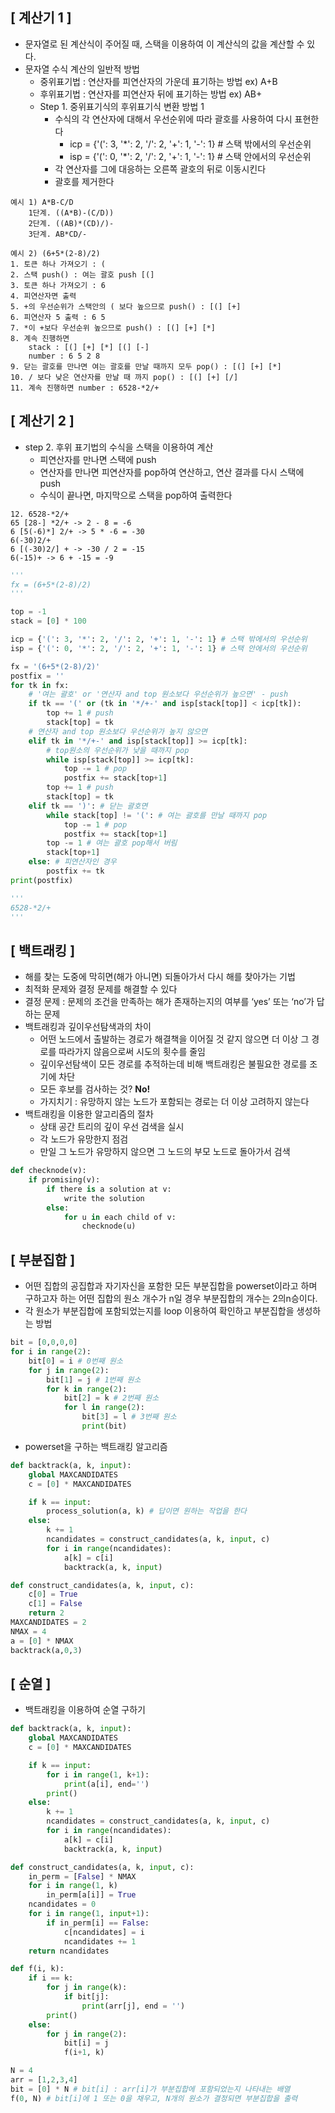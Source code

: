 ## [ 계산기 1 ]

- 문자열로 된 계산식이 주어질 때, 스택을 이용하여 이 계산식의 값을 계산할 수 있다.
- 문자열 수식 계산의 일반적 방법
    - 중위표기법 : 연산자를 피연산자의 가운데 표기하는 방법 ex) A+B
    - 후위표기법 : 연산자를 피연산자 뒤에 표기하는 방법 ex) AB+
    - Step 1. 중위표기식의 후위표기식 변환 방법 1
        - 수식의 각 연산자에 대해서 우선순위에 따라 괄호를 사용하여 다시 표현한다
            - icp = {'(': 3, '*': 2, '/': 2, '+': 1, '-': 1} # 스택 밖에서의 우선순위
            - isp = {'(': 0, '*': 2, '/': 2, '+': 1, '-': 1} # 스택 안에서의 우선순위
        - 각 연산자를 그에 대응하는 오른쪽 괄호의 뒤로 이동시킨다
        - 괄호를 제거한다

```
예시 1) A*B-C/D
	1단계. ((A*B)-(C/D))
	2단계. ((AB)*(CD)/)-
	3단계. AB*CD/-

예시 2) (6+5*(2-8)/2)
1. 토큰 하나 가져오기 : (
2. 스택 push() : 여는 괄호 push [(]
3. 토큰 하나 가져오기 : 6
4. 피연산자면 출력
5. +의 우선순위가 스택안의 ( 보다 높으므로 push() : [(] [+]
6. 피연산자 5 출력 : 6 5
7. *이 +보다 우선순위 높으므로 push() : [(] [+] [*]
8. 계속 진행하면 
	stack : [(] [+] [*] [(] [-]
	number : 6 5 2 8
9. 닫는 괄호를 만나면 여는 괄호를 만날 때까지 모두 pop() : [(] [+] [*]
10. / 보다 낮은 연산자를 만날 때 까지 pop() : [(] [+] [/]
11. 계속 진행하면 number : 6528-*2/+
```

## [ 계산기 2 ]

- step 2. 후위 표기법의 수식을 스택을 이용하여 계산
    - 피연산자를 만나면 스택에 push
    - 연산자를 만나면 피연산자를 pop하여 연산하고, 연산 결과를 다시 스택에 push
    - 수식이 끝나면, 마지막으로 스택을 pop하여 출력한다

```
12. 6528-*2/+
65 [28-] *2/+ -> 2 - 8 = -6
6 [5(-6)*] 2/+ -> 5 * -6 = -30
6(-30)2/+
6 [(-30)2/] + -> -30 / 2 = -15
6(-15)+ -> 6 + -15 = -9
```

```python
'''
fx = (6+5*(2-8)/2)
'''

top = -1
stack = [0] * 100

icp = {'(': 3, '*': 2, '/': 2, '+': 1, '-': 1} # 스택 밖에서의 우선순위
isp = {'(': 0, '*': 2, '/': 2, '+': 1, '-': 1} # 스택 안에서의 우선순위

fx = '(6+5*(2-8)/2)'
postfix = ''
for tk in fx:
    # '여는 괄호' or '연산자 and top 원소보다 우선순위가 높으면' - push
    if tk == '(' or (tk in '*/+-' and isp[stack[top]] < icp[tk]):
        top += 1 # push
        stack[top] = tk
    # 연산자 and top 원소보다 우선순위가 높지 않으면
    elif tk in '*/+-' and isp[stack[top]] >= icp[tk]:
        # top원소의 우선순위가 낮을 때까지 pop
        while isp[stack[top]] >= icp[tk]:
            top -= 1 # pop
            postfix += stack[top+1]
        top += 1 # push
        stack[top] = tk
    elif tk == ')': # 닫는 괄호면
        while stack[top] != '(': # 여는 괄호를 만날 때까지 pop
            top -= 1 # pop
            postfix += stack[top+1]
        top -= 1 # 여는 괄호 pop해서 버림
        stack[top+1]
    else: # 피연산자인 경우
        postfix += tk
print(postfix)

'''
6528-*2/+
'''
```

## [ 백트래킹 ]

- 해를 찾는 도중에 막히면(해가 아니면) 되돌아가서 다시 해를 찾아가는 기법
- 최적화 문제와 결정 문제를 해결할 수 있다
- 결정 문제 : 문제의 조건을 만족하는 해가 존재하는지의 여부를 ‘yes’ 또는 ‘no’가 답하는 문제
- 백트래킹과 깊이우선탐색과의 차이
    - 어떤 노드에서 출발하는 경로가 해결책을 이어질 것 같지 않으면 더 이상 그 경로를 따라가지 않음으로써 시도의 횟수를 줄임
    - 깊이우선탐색이 모든 경로를 추적하는데 비해 백트래킹은 불필요한 경로를 조기에 차단
    - 모든 후보를 검사하는 것? **No!**
    - 가지치기 : 유망하지 않는 노드가 포함되는 경로는 더 이상 고려하지 않는다
- 백트래킹을 이용한 알고리즘의 절차
    - 상태 공간 트리의 깊이 우선 검색을 실시
    - 각 노드가 유망한지 점검
    - 만일 그 노드가 유망하지 않으면 그 노드의 부모 노드로 돌아가서 검색

```python
def checknode(v):
	if promising(v):
		if there is a solution at v:
			write the solution
		else:
			for u in each child of v:
				checknode(u)
```

## [ 부분집합 ]

- 어떤 집합의 공집합과 자기자신을 포함한 모든 부분집합을 powerset이라고 하며 구하고자 하는 어떤 집합의 원소 개수가 n일 경우 부분집합의 개수는 2의n승이다.
- 각 원소가 부분집합에 포함되었는지를 loop 이용하여 확인하고 부분집합을 생성하는 방법

```python
bit = [0,0,0,0]
for i in range(2):
	bit[0] = i # 0번째 원소
	for j in range(2):
		bit[1] = j # 1번째 원소
		for k in range(2):
			bit[2] = k # 2번째 원소
			for l in range(2):
				bit[3] = l # 3번째 원소
				print(bit)
```

- powerset을 구하는 백트래킹 알고리즘

```python
def backtrack(a, k, input):
	global MAXCANDIDATES
	c = [0] * MAXCANDIDATES

	if k == input:
		process_solution(a, k) # 답이면 원하는 작업을 한다
	else:
		k += 1
		ncandidates = construct_candidates(a, k, input, c)
		for i in range(ncandidates):
			a[k] = c[i]
			backtrack(a, k, input)

def construct_candidates(a, k, input, c):
	c[0] = True
	c[1] = False
	return 2
MAXCANDIDATES = 2
NMAX = 4
a = [0] * NMAX
backtrack(a,0,3)
```

## [ 순열 ]

- 백트래킹을 이용하여 순열 구하기

```python
def backtrack(a, k, input):
	global MAXCANDIDATES
	c = [0] * MAXCANDIDATES

	if k == input:
		for i in range(1, k+1):
			print(a[i], end='')
		print()
	else:
		k += 1
		ncandidates = construct_candidates(a, k, input, c)
		for i in range(ncandidates):
			a[k] = c[i]
			backtrack(a, k, input)

def construct_candidates(a, k, input, c):
	in_perm = [False] * NMAX
	for i in range(1, k)
		in_perm[a[i]] = True
	ncandidates = 0
	for i in range(1, input+1):
		if in_perm[i] == False:
			c[ncandidates] = i
			ncandidates += 1
	return ncandidates
```

```python
def f(i, k):
    if i == k:
        for j in range(k):
            if bit[j]:
                print(arr[j], end = '')
        print()
    else:
        for j in range(2):
            bit[i] = j
            f(i+1, k)

N = 4
arr = [1,2,3,4]
bit = [0] * N # bit[i] : arr[i]가 부분집합에 포함되었는지 나타내는 배열
f(0, N) # bit[i]에 1 또는 0을 채우고, N개의 원소가 결정되면 부분집합을 출력
```